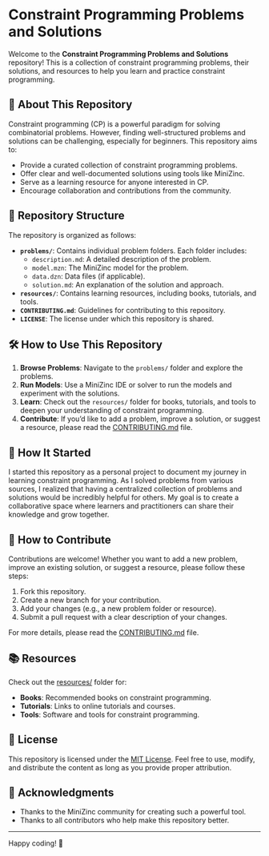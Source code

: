 # Constraint Programming Problems and Solutions

Welcome to the **Constraint Programming Problems and Solutions** repository! This is a collection of constraint programming problems, their solutions, and resources to help you learn and practice constraint programming.

## 🚀 **About This Repository**

Constraint programming (CP) is a powerful paradigm for solving combinatorial problems. However, finding well-structured problems and solutions can be challenging, especially for beginners. This repository aims to:
- Provide a curated collection of constraint programming problems.
- Offer clear and well-documented solutions using tools like MiniZinc.
- Serve as a learning resource for anyone interested in CP.
- Encourage collaboration and contributions from the community.

## 📂 **Repository Structure**

The repository is organized as follows:
- **`problems/`**: Contains individual problem folders. Each folder includes:
  - `description.md`: A detailed description of the problem.
  - `model.mzn`: The MiniZinc model for the problem.
  - `data.dzn`: Data files (if applicable).
  - `solution.md`: An explanation of the solution and approach.
- **`resources/`**: Contains learning resources, including books, tutorials, and tools.
- **`CONTRIBUTING.md`**: Guidelines for contributing to this repository.
- **`LICENSE`**: The license under which this repository is shared.

## 🛠️ **How to Use This Repository**

1. **Browse Problems**: Navigate to the `problems/` folder and explore the problems.
2. **Run Models**: Use a MiniZinc IDE or solver to run the models and experiment with the solutions.
3. **Learn**: Check out the `resources/` folder for books, tutorials, and tools to deepen your understanding of constraint programming.
4. **Contribute**: If you’d like to add a problem, improve a solution, or suggest a resource, please read the [CONTRIBUTING.md](CONTRIBUTING.md) file.

## 🌟 **How It Started**

I started this repository as a personal project to document my journey in learning constraint programming. As I solved problems from various sources, I realized that having a centralized collection of problems and solutions would be incredibly helpful for others. My goal is to create a collaborative space where learners and practitioners can share their knowledge and grow together.

## 🤝 **How to Contribute**

Contributions are welcome! Whether you want to add a new problem, improve an existing solution, or suggest a resource, please follow these steps:
1. Fork this repository.
2. Create a new branch for your contribution.
3. Add your changes (e.g., a new problem folder or resource).
4. Submit a pull request with a clear description of your changes.

For more details, please read the [CONTRIBUTING.md](CONTRIBUTING.md) file.

## 📚 **Resources**

Check out the [resources/](resources/) folder for:
- **Books**: Recommended books on constraint programming.
- **Tutorials**: Links to online tutorials and courses.
- **Tools**: Software and tools for constraint programming.

## 📄 **License**

This repository is licensed under the [MIT License](LICENSE). Feel free to use, modify, and distribute the content as long as you provide proper attribution.

## 🙏 **Acknowledgments**

- Thanks to the MiniZinc community for creating such a powerful tool.
- Thanks to all contributors who help make this repository better.

---

Happy coding! 🎉
